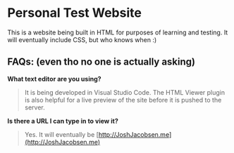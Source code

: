 # Personal Test Website

This is a website being built in HTML for purposes of learning and testing. It will eventually include CSS, but who knows when :)

## FAQs: (even tho no one is actually asking)

**What text editor are you using?**

>It is being developed in Visual Studio Code. The HTML Viewer plugin is also helpful for a live preview of the site before it is pushed to the server.

**Is there a URL I can type in to view it?**

>Yes. It will eventually be [http://JoshJacobsen.me](http://JoshJacobsen.me)